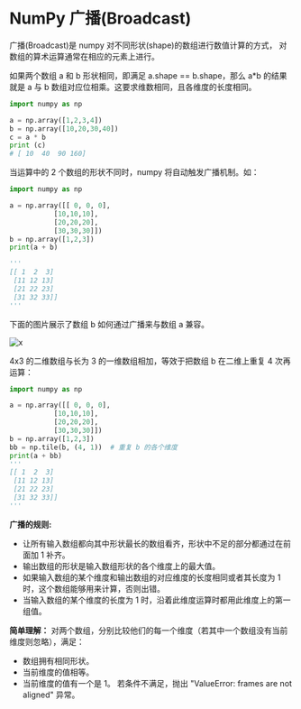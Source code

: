 # NumPy 广播(Broadcast)

广播(Broadcast)是 numpy 对不同形状(shape)的数组进行数值计算的方式， 对数组的算术运算通常在相应的元素上进行。

如果两个数组 a 和 b 形状相同，即满足 a.shape == b.shape，那么 a*b 的结果就是 a 与 b 数组对应位相乘。这要求维数相同，且各维度的长度相同。

```py
import numpy as np

a = np.array([1,2,3,4])
b = np.array([10,20,30,40])
c = a * b
print (c)
# [ 10  40  90 160]
```

当运算中的 2 个数组的形状不同时，numpy 将自动触发广播机制。如：

```py
import numpy as np

a = np.array([[ 0, 0, 0],
           [10,10,10],
           [20,20,20],
           [30,30,30]])
b = np.array([1,2,3])
print(a + b)

'''
[[ 1  2  3]
 [11 12 13]
 [21 22 23]
 [31 32 33]]
'''
```

下面的图片展示了数组 b 如何通过广播来与数组 a 兼容。

![x](https://www.runoob.com/wp-content/uploads/2018/10/image0020619.gif)

4x3 的二维数组与长为 3 的一维数组相加，等效于把数组 b 在二维上重复 4 次再运算：

```py
import numpy as np

a = np.array([[ 0, 0, 0],
           [10,10,10],
           [20,20,20],
           [30,30,30]])
b = np.array([1,2,3])
bb = np.tile(b, (4, 1))  # 重复 b 的各个维度
print(a + bb)
'''
[[ 1  2  3]
 [11 12 13]
 [21 22 23]
 [31 32 33]]
'''
```

**广播的规则:**

* 让所有输入数组都向其中形状最长的数组看齐，形状中不足的部分都通过在前面加 1 补齐。
* 输出数组的形状是输入数组形状的各个维度上的最大值。
* 如果输入数组的某个维度和输出数组的对应维度的长度相同或者其长度为 1 时，这个数组能够用来计算，否则出错。
* 当输入数组的某个维度的长度为 1 时，沿着此维度运算时都用此维度上的第一组值。

**简单理解：** 对两个数组，分别比较他们的每一个维度（若其中一个数组没有当前维度则忽略），满足：

* 数组拥有相同形状。
* 当前维度的值相等。
* 当前维度的值有一个是 1。
若条件不满足，抛出 "ValueError: frames are not aligned" 异常。
